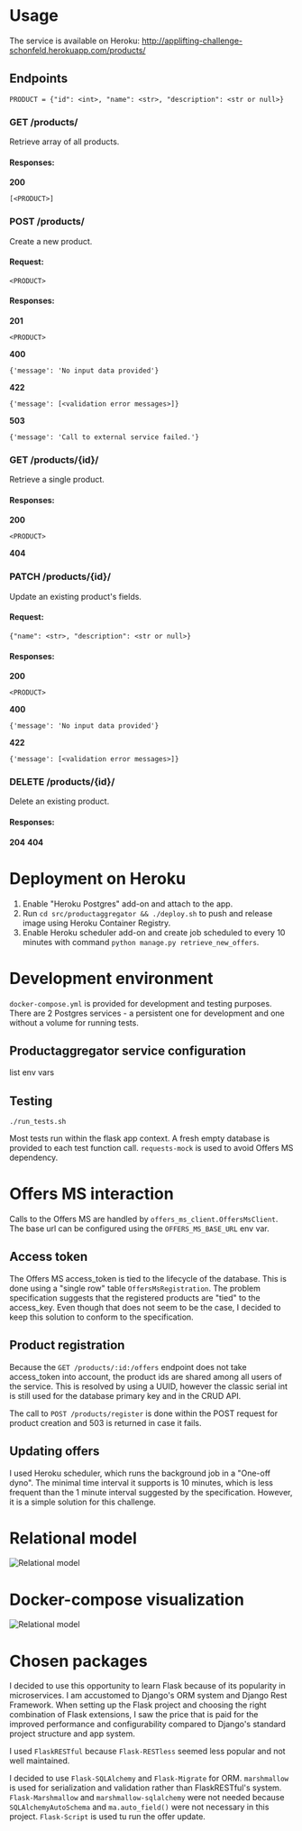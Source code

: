 # Usage
The service is available on Heroku: http://applifting-challenge-schonfeld.herokuapp.com/products/

## Endpoints
```
PRODUCT = {"id": <int>, "name": <str>, "description": <str or null>}
```

### GET /products/
Retrieve array of all products.
#### Responses:
**200**
```
[<PRODUCT>]
```

### POST /products/
Create a new product.
#### Request:
```
<PRODUCT>
```
#### Responses:
**201**
```
<PRODUCT>
```
**400**
```
{'message': 'No input data provided'}
```
**422**
```
{'message': [<validation error messages>]}
```
**503**
```
{'message': 'Call to external service failed.'}
```

### GET /products/{id}/
Retrieve a single product.
#### Responses:
**200**
```
<PRODUCT>
```
**404**

### PATCH /products/{id}/
Update an existing product's fields.
#### Request:
```
{"name": <str>, "description": <str or null>}
```
#### Responses:
**200**
```
<PRODUCT>
```
**400**
```
{'message': 'No input data provided'}
```
**422**
```
{'message': [<validation error messages>]}
```

### DELETE /products/{id}/
Delete an existing product.
#### Responses:
**204**
**404**

# Deployment on Heroku
1. Enable "Heroku Postgres" add-on and attach to the app.
2. Run `cd src/productaggregator && ./deploy.sh` to push and release image using Heroku Container Registry.
3. Enable Heroku scheduler add-on and create job scheduled to every 10 minutes with 
command `python manage.py retrieve_new_offers`.

# Development environment
`docker-compose.yml` is provided for development and testing purposes. 
There are 2 Postgres services - a persistent one for development and one without a volume for running tests.

## Productaggregator service configuration
 list env vars

## Testing
```
./run_tests.sh
```
Most tests run within the flask app context.
A fresh empty database is provided to each test function call. 
`requests-mock` is used to avoid Offers MS dependency.

# Offers MS interaction
Calls to the Offers MS are handled by `offers_ms_client.OffersMsClient`. The base url can be configured using the
`OFFERS_MS_BASE_URL` env var.

## Access token
The Offers MS access_token is tied to the lifecycle of the database. This is done using a "single row" table 
`OffersMsRegistration`.
The problem specification suggests that the registered products are "tied" to the access_key. Even though that does not 
seem to be the case, I decided to keep this solution to conform to the specification.

## Product registration
Because the `GET /products/:id:/offers` endpoint does not take access_token into account, the product ids are shared
among all users of the service. This is resolved by using a UUID, however the classic serial int is still used for
the database primary key and in the CRUD API.

The call to `POST /products/register` is done within the POST request for product creation and 503 is returned in case 
it fails.

## Updating offers
I used Heroku scheduler, which runs the background job in a "One-off dyno".
The minimal time interval it supports is 10 minutes, which is less frequent than the 1 minute interval suggested by the 
specification. However, it is a simple solution for this challenge.

# Relational model
![Relational model](docs/images/rel_model.png)

# Docker-compose visualization
![Relational model](docs/images/docker-compose.png)

 
# Chosen packages
I decided to use this opportunity to learn Flask because of its popularity in microservices. 
I am accustomed to Django's ORM system and Django Rest Framework. 
When setting up the Flask project and choosing the right combination of Flask extensions, I saw the price that is paid 
for the improved performance and configurability compared to Django's standard project structure and app system.

I used `FlaskRESTful` because `Flask-RESTless` seemed less popular and not well maintained.

I decided to use `Flask-SQLAlchemy` and `Flask-Migrate` for ORM. `marshmallow` is used for serialization and validation 
rather than FlaskRESTful's system. `Flask-Marshmallow` and `marshmallow-sqlalchemy` were not needed because 
`SQLAlchemyAutoSchema` and `ma.auto_field()` were not necessary in this project. 
`Flask-Script` is used tu run the offer update.
 